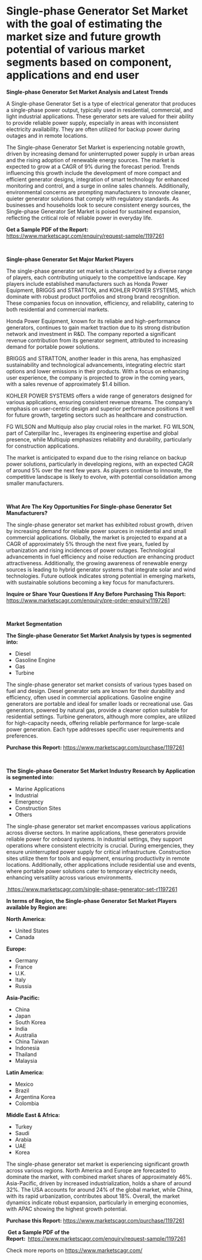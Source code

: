 <p><h1>Single-phase Generator Set Market with the goal of estimating the market size and future growth potential of various market segments based on component, applications and end user</h1></p><p><strong>Single-phase Generator Set Market Analysis and Latest Trends</strong></p>
<p><p>A Single-phase Generator Set is a type of electrical generator that produces a single-phase power output, typically used in residential, commercial, and light industrial applications. These generator sets are valued for their ability to provide reliable power supply, especially in areas with inconsistent electricity availability. They are often utilized for backup power during outages and in remote locations.</p><p>The Single-phase Generator Set Market is experiencing notable growth, driven by increasing demand for uninterrupted power supply in urban areas and the rising adoption of renewable energy sources. The market is expected to grow at a CAGR of 9% during the forecast period. Trends influencing this growth include the development of more compact and efficient generator designs, integration of smart technology for enhanced monitoring and control, and a surge in online sales channels. Additionally, environmental concerns are prompting manufacturers to innovate cleaner, quieter generator solutions that comply with regulatory standards. As businesses and households look to secure consistent energy sources, the Single-phase Generator Set Market is poised for sustained expansion, reflecting the critical role of reliable power in everyday life.</p></p>
<p><strong>Get a Sample PDF of the Report:&nbsp;</strong> <a href="https://www.marketscagr.com/enquiry/request-sample/1197261?utm_campaign=3368&utm_medium=2&utm_source=Github&utm_content=ia&utm_term=07042025&utm_id=single-phase-generator-set">https://www.marketscagr.com/enquiry/request-sample/1197261</a></p>
<p>&nbsp;</p>
<p><strong>Single-phase Generator Set Major Market Players</strong></p>
<p><p>The single-phase generator set market is characterized by a diverse range of players, each contributing uniquely to the competitive landscape. Key players include established manufacturers such as Honda Power Equipment, BRIGGS and STRATTON, and KOHLER POWER SYSTEMS, which dominate with robust product portfolios and strong brand recognition. These companies focus on innovation, efficiency, and reliability, catering to both residential and commercial markets.</p><p>Honda Power Equipment, known for its reliable and high-performance generators, continues to gain market traction due to its strong distribution network and investment in R&D. The company reported a significant revenue contribution from its generator segment, attributed to increasing demand for portable power solutions.</p><p>BRIGGS and STRATTON, another leader in this arena, has emphasized sustainability and technological advancements, integrating electric start options and lower emissions in their products. With a focus on enhancing user experience, the company is projected to grow in the coming years, with a sales revenue of approximately $1.4 billion.</p><p>KOHLER POWER SYSTEMS offers a wide range of generators designed for various applications, ensuring consistent revenue streams. The company’s emphasis on user-centric design and superior performance positions it well for future growth, targeting sectors such as healthcare and construction.</p><p>FG WILSON and Multiquip also play crucial roles in the market. FG WILSON, part of Caterpillar Inc., leverages its engineering expertise and global presence, while Multiquip emphasizes reliability and durability, particularly for construction applications.</p><p>The market is anticipated to expand due to the rising reliance on backup power solutions, particularly in developing regions, with an expected CAGR of around 5% over the next few years. As players continue to innovate, the competitive landscape is likely to evolve, with potential consolidation among smaller manufacturers.</p></p>
<p>&nbsp;</p>
<p><strong>What Are The Key Opportunities For Single-phase Generator Set Manufacturers?</strong></p>
<p><p>The single-phase generator set market has exhibited robust growth, driven by increasing demand for reliable power sources in residential and small commercial applications. Globally, the market is projected to expand at a CAGR of approximately 5% through the next five years, fueled by urbanization and rising incidences of power outages. Technological advancements in fuel efficiency and noise reduction are enhancing product attractiveness. Additionally, the growing awareness of renewable energy sources is leading to hybrid generator systems that integrate solar and wind technologies. Future outlook indicates strong potential in emerging markets, with sustainable solutions becoming a key focus for manufacturers.</p></p>
<p><strong>Inquire or Share Your Questions If Any Before Purchasing This Report:</strong> <a href="https://www.marketscagr.com/enquiry/pre-order-enquiry/1197261?utm_campaign=3368&utm_medium=2&utm_source=Github&utm_content=ia&utm_term=07042025&utm_id=single-phase-generator-set">https://www.marketscagr.com/enquiry/pre-order-enquiry/1197261</a></p>
<p>&nbsp;</p>
<p><strong>Market Segmentation</strong></p>
<p><strong>The Single-phase Generator Set Market Analysis by types is segmented into:</strong></p>
<p><ul><li>Diesel</li><li>Gasoline Engine</li><li>Gas</li><li>Turbine</li></ul></p>
<p><p>The single-phase generator set market consists of various types based on fuel and design. Diesel generator sets are known for their durability and efficiency, often used in commercial applications. Gasoline engine generators are portable and ideal for smaller loads or recreational use. Gas generators, powered by natural gas, provide a cleaner option suitable for residential settings. Turbine generators, although more complex, are utilized for high-capacity needs, offering reliable performance for large-scale power generation. Each type addresses specific user requirements and preferences.</p></p>
<p><strong>Purchase this Report:&nbsp;</strong><a href="https://www.marketscagr.com/purchase/1197261?utm_campaign=3368&utm_medium=2&utm_source=Github&utm_content=ia&utm_term=07042025&utm_id=single-phase-generator-set">https://www.marketscagr.com/purchase/1197261</a></p>
<p>&nbsp;</p>
<p><strong>The Single-phase Generator Set Market Industry Research by Application is segmented into:</strong></p>
<p><ul><li>Marine Applications</li><li>Industrial</li><li>Emergency</li><li>Construction Sites</li><li>Others</li></ul></p>
<p><p>The single-phase generator set market encompasses various applications across diverse sectors. In marine applications, these generators provide reliable power for onboard systems. In industrial settings, they support operations where consistent electricity is crucial. During emergencies, they ensure uninterrupted power supply for critical infrastructure. Construction sites utilize them for tools and equipment, ensuring productivity in remote locations. Additionally, other applications include residential use and events, where portable power solutions cater to temporary electricity needs, enhancing versatility across various environments.</p></p>
<p><a href="https://www.marketscagr.com/single-phase-generator-set-r1197261?utm_campaign=3368&utm_medium=2&utm_source=Github&utm_content=ia&utm_term=07042025&utm_id=single-phase-generator-set">&nbsp;https://www.marketscagr.com/single-phase-generator-set-r1197261</a></p>
<p><strong>In terms of Region, the Single-phase Generator Set Market Players available by Region are:</strong></p>
<p>
    <p> <strong> North America: </strong>
        <ul>
            <li>United States</li>
            <li>Canada</li>
        </ul>
        </p> 
    <p> <strong> Europe: </strong>
        <ul>
            <li>Germany</li>
            <li>France</li>
            <li>U.K.</li>
            <li>Italy</li>
            <li>Russia</li>
        </ul>
        </p> 
    <p> <strong> Asia-Pacific: </strong>
        <ul>
            <li>China</li>
            <li>Japan</li>
            <li>South Korea</li>
            <li>India</li>
            <li>Australia</li>
            <li>China Taiwan</li>
            <li>Indonesia</li>
            <li>Thailand</li>
            <li>Malaysia</li>
        </ul>
        </p> 
    <p> <strong> Latin America: </strong>
        <ul>
            <li>Mexico</li>
            <li>Brazil</li>
            <li>Argentina Korea</li>
            <li>Colombia</li>
        </ul>
        </p> 
    <p> <strong> Middle East & Africa: </strong>
        <ul>
            <li>Turkey</li>
            <li>Saudi</li>
            <li>Arabia</li>
            <li>UAE</li>
            <li>Korea</li>
        </ul>
    </p>
    </p>
<p><p>The single-phase generator set market is experiencing significant growth across various regions. North America and Europe are forecasted to dominate the market, with combined market shares of approximately 46%. Asia-Pacific, driven by increased industrialization, holds a share of around 32%. The USA accounts for around 24% of the global market, while China, with its rapid urbanization, contributes about 18%. Overall, the market dynamics indicate robust expansion, particularly in emerging economies, with APAC showing the highest growth potential.</p></p>
<p><strong>Purchase this Report: </strong><a href="https://www.marketscagr.com/purchase/1197261?utm_campaign=3368&utm_medium=2&utm_source=Github&utm_content=ia&utm_term=07042025&utm_id=single-phase-generator-set">https://www.marketscagr.com/purchase/1197261</a></p>
<p>&nbsp;<strong>Get a Sample PDF of the Report:&nbsp;&nbsp;</strong><a href="https://www.marketscagr.com/enquiry/request-sample/1197261?utm_campaign=3368&utm_medium=2&utm_source=Github&utm_content=ia&utm_term=07042025&utm_id=single-phase-generator-set">https://www.marketscagr.com/enquiry/request-sample/1197261</a></p>
<p><strong></strong></p>
<p>Check more reports on <a href="https://www.marketscagr.com/?utm_campaign=3368&utm_medium=2&utm_source=Github&utm_content=ia&utm_term=07042025&utm_id=single-phase-generator-set">https://www.marketscagr.com/</a></p>